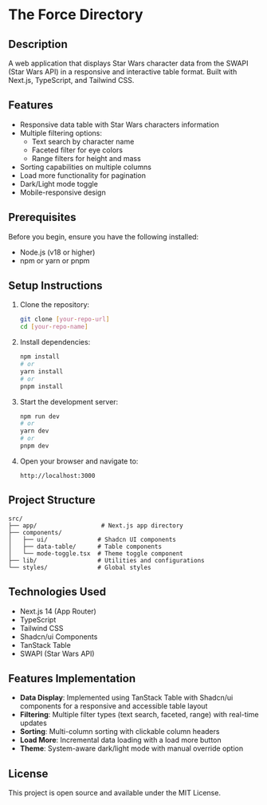 # The Force Directory

## Description

A web application that displays Star Wars character data from the SWAPI (Star Wars API) in a responsive and interactive table format. Built with Next.js, TypeScript, and Tailwind CSS.

## Features

- Responsive data table with Star Wars characters information
- Multiple filtering options:
  - Text search by character name
  - Faceted filter for eye colors
  - Range filters for height and mass
- Sorting capabilities on multiple columns
- Load more functionality for pagination
- Dark/Light mode toggle
- Mobile-responsive design

## Prerequisites

Before you begin, ensure you have the following installed:

- Node.js (v18 or higher)
- npm or yarn or pnpm

## Setup Instructions

1. Clone the repository:

   ```bash
   git clone [your-repo-url]
   cd [your-repo-name]
   ```

2. Install dependencies:

   ```bash
   npm install
   # or
   yarn install
   # or
   pnpm install
   ```

3. Start the development server:

   ```bash
   npm run dev
   # or
   yarn dev
   # or
   pnpm dev
   ```

4. Open your browser and navigate to:

   ```
   http://localhost:3000
   ```

## Project Structure

```
src/
├── app/                  # Next.js app directory
├── components/
│   ├── ui/              # Shadcn UI components
│   ├── data-table/      # Table components
│   └── mode-toggle.tsx  # Theme toggle component
├── lib/                 # Utilities and configurations
└── styles/              # Global styles
```

## Technologies Used

- Next.js 14 (App Router)
- TypeScript
- Tailwind CSS
- Shadcn/ui Components
- TanStack Table
- SWAPI (Star Wars API)

## Features Implementation

- **Data Display**: Implemented using TanStack Table with Shadcn/ui components for a responsive and accessible table layout
- **Filtering**: Multiple filter types (text search, faceted, range) with real-time updates
- **Sorting**: Multi-column sorting with clickable column headers
- **Load More**: Incremental data loading with a load more button
- **Theme**: System-aware dark/light mode with manual override option

## License

This project is open source and available under the MIT License.
